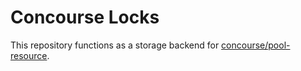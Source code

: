 # Concourse Locks

This repository functions as a storage backend for [concourse/pool-resource](https://github.com/concourse/pool-resource).

